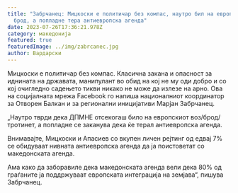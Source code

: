 ```yaml
---
title: "Забрчанец: Мицкоски е политичар без компас, наутро бил на европскиот
  брод, а попладне тера антиевропска агенда"
date: 2023-07-26T17:36:21.978Z
category: македонија
featured: true
featuredImage: ../img/zabrcanec.jpg
author: Вардарски
---
```

<!--StartFragment-->

Мицкоски е политичар без компас. Класична закана и опасност за иднината на државата, манипулант во обид на кој не му оди добро и со кој очигледно садењето тикви никако не може да излезе на арно. Ова на социјалната мрежа Facebook го напиша националниот координатор за Отворен Балкан и за регионални иницијативи Марјан Забрчанец.

„Наутро тврди дека ДПМНЕ отсекогаш било на европскиот воз/брод/тротинет, а попладне се заканува дека ќе терал антиевропска агенда.

Внимавајте, Мицкоски и Апасиев со вкупен личен рејтинг од едвај 7% се обидуваат нивната антиевропска агенда да ја поистоветат со македонската агенда.

Ама како да заборавиле дека македонската агенда вели дека 80% од граѓаните ја поддржуваат европската интеграција на земјава“, пишува Забрчанец.

[](https://www.facebook.com/sharer.php?u=https%3A%2F%2Fzoom.mk%2Fzabrchanecz-miczkoski-e-politichar-bez-kompas-nautro-bil-na-evropskiot-brod-a-popladne-tera-antievropska-agenda%2F "Facebook")

[](https://twitter.com/intent/tweet?text=%D0%97%D0%B0%D0%B1%D1%80%D1%87%D0%B0%D0%BD%D0%B5%D1%86%3A+%D0%9C%D0%B8%D1%86%D0%BA%D0%BE%D1%81%D0%BA%D0%B8+%D0%B5+%D0%BF%D0%BE%D0%BB%D0%B8%D1%82%D0%B8%D1%87%D0%B0%D1%80+%D0%B1%D0%B5%D0%B7+%D0%BA%D0%BE%D0%BC%D0%BF%D0%B0%D1%81%2C+%D0%BD%D0%B0%D1%83%D1%82%D1%80%D0%BE+%D0%B1%D0%B8%D0%BB+%D0%BD%D0%B0+%D0%B5%D0%B2%D1%80%D0%BE%D0%BF%D1%81%D0%BA%D0%B8%D0%BE%D1%82+%D0%B1%D1%80%D0%BE%D0%B4%2C+%D0%B0+%D0%BF%D0%BE%D0%BF%D0%BB%D0%B0%D0%B4%D0%BD%D0%B5+%D1%82%D0%B5%D1%80%D0%B0+%D0%B0%D0%BD%D1%82%D0%B8%D0%B5%D0%B2%D1%80%D0%BE%D0%BF%D1%81%D0%BA%D0%B0+%D0%B0%D0%B3%D0%B5%D0%BD%D0%B4%D0%B0&url=https%3A%2F%2Fzoom.mk%2Fzabrchanecz-miczkoski-e-politichar-bez-kompas-nautro-bil-na-evropskiot-brod-a-popladne-tera-antievropska-agenda%2F&via=zoom+mk "Twitter")

[](https://api.whatsapp.com/send?text=%D0%97%D0%B0%D0%B1%D1%80%D1%87%D0%B0%D0%BD%D0%B5%D1%86%3A+%D0%9C%D0%B8%D1%86%D0%BA%D0%BE%D1%81%D0%BA%D0%B8+%D0%B5+%D0%BF%D0%BE%D0%BB%D0%B8%D1%82%D0%B8%D1%87%D0%B0%D1%80+%D0%B1%D0%B5%D0%B7+%D0%BA%D0%BE%D0%BC%D0%BF%D0%B0%D1%81%2C+%D0%BD%D0%B0%D1%83%D1%82%D1%80%D0%BE+%D0%B1%D0%B8%D0%BB+%D0%BD%D0%B0+%D0%B5%D0%B2%D1%80%D0%BE%D0%BF%D1%81%D0%BA%D0%B8%D0%BE%D1%82+%D0%B1%D1%80%D0%BE%D0%B4%2C+%D0%B0+%D0%BF%D0%BE%D0%BF%D0%BB%D0%B0%D0%B4%D0%BD%D0%B5+%D1%82%D0%B5%D1%80%D0%B0+%D0%B0%D0%BD%D1%82%D0%B8%D0%B5%D0%B2%D1%80%D0%BE%D0%BF%D1%81%D0%BA%D0%B0+%D0%B0%D0%B3%D0%B5%D0%BD%D0%B4%D0%B0%20%0A%0A%20https://zoom.mk/zabrchanecz-miczkoski-e-politichar-bez-kompas-nautro-bil-na-evropskiot-brod-a-popladne-tera-antievropska-agenda/ "WhatsApp")

[](https://telegram.me/share/url?url=https://zoom.mk/zabrchanecz-miczkoski-e-politichar-bez-kompas-nautro-bil-na-evropskiot-brod-a-popladne-tera-antievropska-agenda/&text=%D0%97%D0%B0%D0%B1%D1%80%D1%87%D0%B0%D0%BD%D0%B5%D1%86%3A+%D0%9C%D0%B8%D1%86%D0%BA%D0%BE%D1%81%D0%BA%D0%B8+%D0%B5+%D0%BF%D0%BE%D0%BB%D0%B8%D1%82%D0%B8%D1%87%D0%B0%D1%80+%D0%B1%D0%B5%D0%B7+%D0%BA%D0%BE%D0%BC%D0%BF%D0%B0%D1%81%2C+%D0%BD%D0%B0%D1%83%D1%82%D1%80%D0%BE+%D0%B1%D0%B8%D0%BB+%D0%BD%D0%B0+%D0%B5%D0%B2%D1%80%D0%BE%D0%BF%D1%81%D0%BA%D0%B8%D0%BE%D1%82+%D0%B1%D1%80%D0%BE%D0%B4%2C+%D0%B0+%D0%BF%D0%BE%D0%BF%D0%BB%D0%B0%D0%B4%D0%BD%D0%B5+%D1%82%D0%B5%D1%80%D0%B0+%D0%B0%D0%BD%D1%82%D0%B8%D0%B5%D0%B2%D1%80%D0%BE%D0%BF%D1%81%D0%BA%D0%B0+%D0%B0%D0%B3%D0%B5%D0%BD%D0%B4%D0%B0 "Telegram")

[](mailto:?subject=%D0%97%D0%B0%D0%B1%D1%80%D1%87%D0%B0%D0%BD%D0%B5%D1%86:%20%D0%9C%D0%B8%D1%86%D0%BA%D0%BE%D1%81%D0%BA%D0%B8%20%D0%B5%20%D0%BF%D0%BE%D0%BB%D0%B8%D1%82%D0%B8%D1%87%D0%B0%D1%80%20%D0%B1%D0%B5%D0%B7%20%D0%BA%D0%BE%D0%BC%D0%BF%D0%B0%D1%81,%20%D0%BD%D0%B0%D1%83%D1%82%D1%80%D0%BE%20%D0%B1%D0%B8%D0%BB%20%D0%BD%D0%B0%20%D0%B5%D0%B2%D1%80%D0%BE%D0%BF%D1%81%D0%BA%D0%B8%D0%BE%D1%82%20%D0%B1%D1%80%D0%BE%D0%B4,%20%D0%B0%20%D0%BF%D0%BE%D0%BF%D0%BB%D0%B0%D0%B4%D0%BD%D0%B5%20%D1%82%D0%B5%D1%80%D0%B0%20%D0%B0%D0%BD%D1%82%D0%B8%D0%B5%D0%B2%D1%80%D0%BE%D0%BF%D1%81%D0%BA%D0%B0%20%D0%B0%D0%B3%D0%B5%D0%BD%D0%B4%D0%B0&body=https://zoom.mk/zabrchanecz-miczkoski-e-politichar-bez-kompas-nautro-bil-na-evropskiot-brod-a-popladne-tera-antievropska-agenda/ "Email")

[](https://zoom.mk/zabrchanecz-miczkoski-e-politichar-bez-kompas-nautro-bil-na-evropskiot-brod-a-popladne-tera-antievropska-agenda/# "Print")

<!--EndFragment-->